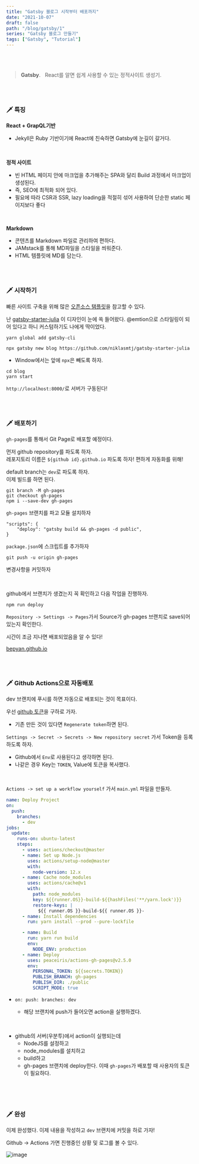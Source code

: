 ```yaml
---
title: "Gatsby 블로그 시작부터 배포까지"
date: "2021-10-07"
draft: false
path: "/blog/gatsby/1"
series: "Gatsby 블로그 만들기"
tags: ["Gatsby", "Tutorial"]
---
```


<br>
<br>

> **Gatsby**. &nbsp; React를 알면 쉽게 사용할 수 있는 정적사이트 생성기.

<br>
<br>

### 🗡 특징

**React + GrapQL기반**

- Jekyll은 Ruby 기반이기에 React에 친숙하면 Gatsby에 눈길이 갈거다.

<br>

**정적 사이트**

- 빈 HTML 페이지 안에 마크업을 추가해주는 SPA와 달리 Build 과정에서 마크업이 생성된다.
- 즉, SEO에 최적화 되어 있다.
- 필요에 따라 CSR과 SSR, lazy loading을 적절히 섞어 사용하여 단순한 static 페이지보다 좋다

<br>

**Markdown**

- 콘텐츠를 Markdown 파일로 관리하여 편하다.
- JAMstack를 통해 MD파일을 스타일을 씌워준다.
- HTML 템플릿에 MD를 담는다.

<br>
<br>

### 🗡 시작하기

빠른 사이트 구축을 위해 많은 [오픈소스 탬플릿](https://www.gatsbyjs.com/starters?)을 참고할 수 있다.

난 [gatsby-starter-julia](https://www.gatsbyjs.com/starters/niklasmtj/gatsby-starter-julia) 이 디자인이 눈에 쏙 들어왔다. @emtion으로 스타일링이 되어 있다고 하니 커스텀하기도 나에게 딱이었다.

```shell
yarn global add gatsby-cli
```

```shell
npx gatsby new blog https://github.com/niklasmtj/gatsby-starter-julia
```

- Window에서는 앞에 `npx`은 빼도록 하자.

```
cd blog
yarn start
```

`http://localhost:8000/`로 서버가 구동된다!

<br>
<br>

### 🗡 배포하기

`gh-pages`를 통해서 Git Page로 배포할 예정이다.

먼저 github repository를 파도록 하자.<br>
레포지토리 이름은 `${github id}.github.io` 파도록 하자! 편하게 자동화를 위해!

default branch는 `dev`로 파도록 하자.<br>
이제 빌드를 하면 된다.

```shell
git branch -M gh-pages
git checkout gh-pages
npm i --save-dev gh-pages
```

`gh-pages` 브랜치를 파고 모듈 설치하자

```
"scripts": {
    "deploy": "gatsby build && gh-pages -d public",
}
```

`package.json`에 스크립트를 추가하자

```
git push -u origin gh-pages
```

변경사항을 커밋하자

<br>

github에서 브랜치가 생겼는지 꼭 확인하고 다음 작업을 진행하자.

```
npm run deploy
```

`Repository -> Settings -> Pages`가서 Source가 gh-pages 브랜치로 save되어 있는지 확인한다.

시간이 조금 지나면 배포되었음을 알 수 있다!

[bepyan.github.io](https://bepyan.github.io)

<br>
<br>

### 🗡 Github Actions으로 자동배포

dev 브랜치에 푸시를 하면 자동으로 배포되는 것이 목표이다.

우선 [github 토큰](https://github.com/settings/tokens)을 구하로 가자.

- 기존 만든 것이 있다면 `Regenerate token`하면 된다.

`Settings -> Secret -> Secrets -> New repository secret` 가서 Token을 등록하도록 하자.

- Github에서 `Env`로 사용된다고 생각하면 된다.
- 나같은 경우 Key는 `TOKEN`, Value에 토큰을 복사했다.

<br>

`Actions -> set up a workflow yourself` 가서 `main.yml` 파일을 만들자.

```yml
name: Deploy Project
on:
  push:
    branches:
      - dev
jobs:
  update:
    runs-on: ubuntu-latest
    steps:
      - uses: actions/checkout@master
      - name: Set up Node.js
        uses: actions/setup-node@master
        with:
          node-version: 12.x
      - name: Cache node_modules
        uses: actions/cache@v1
        with:
          path: node_modules
          key: ${{runner.OS}}-build-${{hashFiles('**/yarn.lock')}}
          restore-keys: |
            ${{ runner.OS }}-build-${{ runner.OS }}-
      - name: Install dependencies
        run: yarn install --prod --pure-lockfile

      - name: Build
        run: yarn run build
        env:
          NODE_ENV: production
      - name: Deploy
        uses: peaceiris/actions-gh-pages@v2.5.0
        env:
          PERSONAL_TOKEN: ${{secrets.TOKEN}}
          PUBLISH_BRANCH: gh-pages
          PUBLISH_DIR: ./public
          SCRIPT_MODE: true
```

- `on: push: branches: dev`

  - 해당 브랜치에 push가 들어오면 action을 실행하겠다.

<br>

- github의 서버(우분투)에서 action이 실행되는데
  - NodeJS를 설정하고
  - node_modules를 설치하고
  - build하고
  - gh-pages 브랜치에 deploy한다. 이때 `gh-pages`가 배포할 때 사용자의 토큰이 필요하다.

<br>

<br>
<br>

### 🗡 완성

이제 완성했다. 이제 내용을 작성하고 `dev` 브랜치에 커밋을 하로 가자!

Github -> Actions 가면 진행중인 상황 및 로그를 볼 수 있다.

![image](https://user-images.githubusercontent.com/65283190/136669362-ec7eefe5-8fc4-46d4-9f22-89c095dcf8c0.png)
